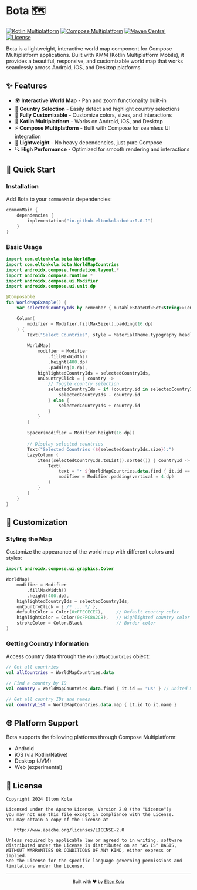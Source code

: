 # Bota 🗺️

[![Kotlin Multiplatform](https://img.shields.io/badge/Kotlin-Multiplatform-blue.svg)](https://kotlinlang.org/docs/multiplatform.html)
[![Compose Multiplatform](https://img.shields.io/badge/Compose-Multiplatform-green.svg)](https://www.jetbrains.com/lp/compose-multiplatform/)
[![Maven Central](https://img.shields.io/maven-central/v/io.github.eltonkola/bota)](https://search.maven.org/artifact/io.github.eltonkola/bota)
[![License](https://img.shields.io/badge/License-Apache%202.0-blue.svg)](https://opensource.org/licenses/Apache-2.0)

Bota is a lightweight, interactive world map component for Compose Multiplatform applications. Built with KMM (Kotlin Multiplatform Mobile), it provides a beautiful, responsive, and customizable world map that works seamlessly across Android, iOS, and Desktop platforms.

## ✨ Features

- 🌍 **Interactive World Map** - Pan and zoom functionality built-in
- 🎯 **Country Selection** - Easily detect and highlight country selections
- 🎨 **Fully Customizable** - Customize colors, sizes, and interactions
- 📱 **Kotlin Multiplatform** - Works on Android, iOS, and Desktop
- ⚡ **Compose Multiplatform** - Built with Compose for seamless UI integration
- 🚀 **Lightweight** - No heavy dependencies, just pure Compose
- 🔍 **High Performance** - Optimized for smooth rendering and interactions

## 🚀 Quick Start

### Installation

Add Bota to your `commonMain` dependencies:

```kotlin
commonMain {
    dependencies {
        implementation("io.github.eltonkola:bota:0.0.1")
    }
}
```

### Basic Usage

```kotlin
import com.eltonkola.bota.WorldMap
import com.eltonkola.bota.WorldMapCountries
import androidx.compose.foundation.layout.*
import androidx.compose.runtime.*
import androidx.compose.ui.Modifier
import androidx.compose.ui.unit.dp

@Composable
fun WorldMapExample() {
    var selectedCountryIds by remember { mutableStateOf<Set<String>>(emptySet()) }

    Column(
        modifier = Modifier.fillMaxSize().padding(16.dp)
    ) {
        Text("Select Countries", style = MaterialTheme.typography.headlineMedium)
        
        WorldMap(
            modifier = Modifier
                .fillMaxWidth()
                .height(400.dp)
                .padding(8.dp),
            highlightedCountryIds = selectedCountryIds,
            onCountryClick = { country ->
                // Toggle country selection
                selectedCountryIds = if (country.id in selectedCountryIds) {
                    selectedCountryIds - country.id
                } else {
                    selectedCountryIds + country.id
                }
            }
        )
        
        Spacer(modifier = Modifier.height(16.dp))
        
        // Display selected countries
        Text("Selected Countries (${selectedCountryIds.size}):")
        LazyColumn {
            items(selectedCountryIds.toList().sorted()) { countryId ->
                Text(
                    text = "• ${WorldMapCountries.data.find { it.id == countryId }?.name ?: "Unknown"}",
                    modifier = Modifier.padding(vertical = 4.dp)
                )
            }
        }
    }
}
```

## 🎨 Customization

### Styling the Map

Customize the appearance of the world map with different colors and styles:

```kotlin
import androidx.compose.ui.graphics.Color

WorldMap(
    modifier = Modifier
        .fillMaxWidth()
        .height(400.dp),
    highlightedCountryIds = selectedCountryIds,
    onCountryClick = { /* ... */ },
    defaultColor = Color(0xFFECECEC),     // Default country color
    highlightColor = Color(0xFFC8A2C8),   // Highlighted country color
    strokeColor = Color.Black             // Border color
)
```

### Getting Country Information

Access country data through the `WorldMapCountries` object:

```kotlin
// Get all countries
val allCountries = WorldMapCountries.data

// Find a country by ID
val country = WorldMapCountries.data.find { it.id == "us" } // United States

// Get all country IDs and names
val countryList = WorldMapCountries.data.map { it.id to it.name }
```

## 🌐 Platform Support

Bota supports the following platforms through Compose Multiplatform:
- Android
- iOS (via Kotlin/Native)
- Desktop (JVM)
- Web (experimental)


## 📄 License

```
Copyright 2024 Elton Kola

Licensed under the Apache License, Version 2.0 (the "License");
you may not use this file except in compliance with the License.
You may obtain a copy of the License at

   http://www.apache.org/licenses/LICENSE-2.0

Unless required by applicable law or agreed to in writing, software
distributed under the License is distributed on an "AS IS" BASIS,
WITHOUT WARRANTIES OR CONDITIONS OF ANY KIND, either express or implied.
See the License for the specific language governing permissions and
limitations under the License.
```

---

<div align="center">
  <sub>Built with ❤️ by <a href="https://github.com/eltonkola">Elton Kola</a></sub>
</div>